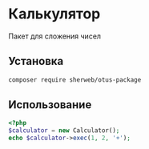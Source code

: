 # Калькулятор
Пакет для сложения чисел

## Установка

```bash
composer require sherweb/otus-package
```

## Использование
```php
<?php
$calculator = new Calculator();
echo $calculator->exec(1, 2, '+');
```